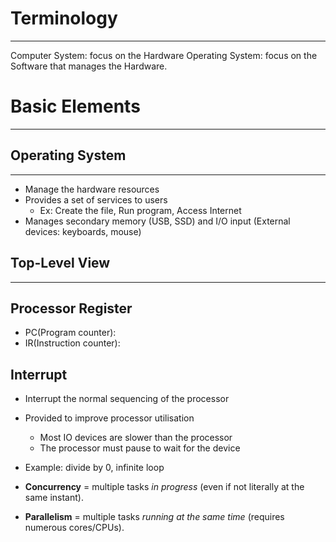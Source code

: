 # Terminology
---
Computer System: focus on the Hardware
Operating System: focus on the Software that manages the Hardware.
# Basic Elements 
---
## Operating System
---
- Manage the hardware resources
- Provides a set of services to users
	- Ex: Create the file, Run program, Access Internet
- Manages secondary memory (USB, SSD) and I/O input (External devices: keyboards, mouse)
## Top-Level View
___
## Processor Register
- PC(Program counter): 
- IR(Instruction counter):
## Interrupt 
- Interrupt the normal sequencing of the processor
- Provided to improve processor utilisation
	- Most IO devices are slower than the processor
	- The processor must pause to wait for the device
- Example: divide by 0, infinite loop

- **Concurrency** = multiple tasks _in progress_ (even if not literally at the same instant).
- **Parallelism** = multiple tasks _running at the same time_ (requires numerous cores/CPUs).


